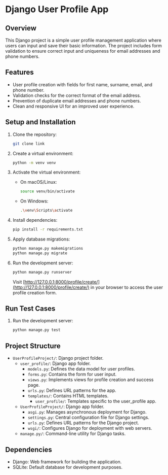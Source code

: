 # Django User Profile App

## Overview

This Django project is a simple user profile management application where users can input and save their basic information. The project includes form validation to ensure correct input and uniqueness for email addresses and phone numbers.

## Features

- User profile creation with fields for first name, surname, email, and phone number.
- Validation checks for the correct format of the email address.
- Prevention of duplicate email addresses and phone numbers.
- Clean and responsive UI for an improved user experience.

## Setup and Installation

1. Clone the repository:

   ```bash
   git clone link
   ```

2. Create a virtual environment:

   ```bash
   python -m venv venv
   ```

3. Activate the virtual environment:

   - On macOS/Linux:

     ```bash
     source venv/bin/activate
     ```

   - On Windows:

     ```bash
     .\venv\Scripts\activate
     ```

4. Install dependencies:

   ```bash
   pip install -r requirements.txt
   ```

5. Apply database migrations:

   ```bash
   python manage.py makemigrations
   python manage.py migrate
   ```

6. Run the development server:

   ```bash
   python manage.py runserver
   ```

   Visit [http://127.0.0.1:8000/profile/create/](http://127.0.0.1:8000/profile/create/) in your browser to access the user profile creation form.

## Run Test Cases

1. Run the development server:

   ```bash
   python manage.py test
   ```

## Project Structure

- `UserProfileProject/`: Django project folder.
  - `user_profile/`: Django app folder.
    - `models.py`: Defines the data model for user profiles.
    - `forms.py`: Contains the form for user input.
    - `views.py`: Implements views for profile creation and success page.
    - `urls.py`: Defines URL patterns for the app.
    - `templates/`: Contains HTML templates.
      - `user_profile/`: Templates specific to the user_profile app.
  - `UserProfileProject/`: Django app folder.
    - `asgi.py`: Manages asynchronous deployment for Django.
    - `settings.py`: Central configuration file for Django settings.
    - `urls.py`: Defines URL patterns for the Django project.
    - `wsgi/`: Configures Django for deployment with web servers.
  - `manage.py/`: Command-line utility for Django tasks.


## Dependencies

- Django: Web framework for building the application.
- SQLite: Default database for development purposes.